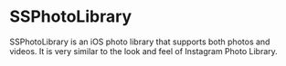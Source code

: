 # SSPhotoLibrary
SSPhotoLibrary is an iOS photo library that supports both photos and videos.  It is very similar to the look and feel of Instagram Photo Library.
